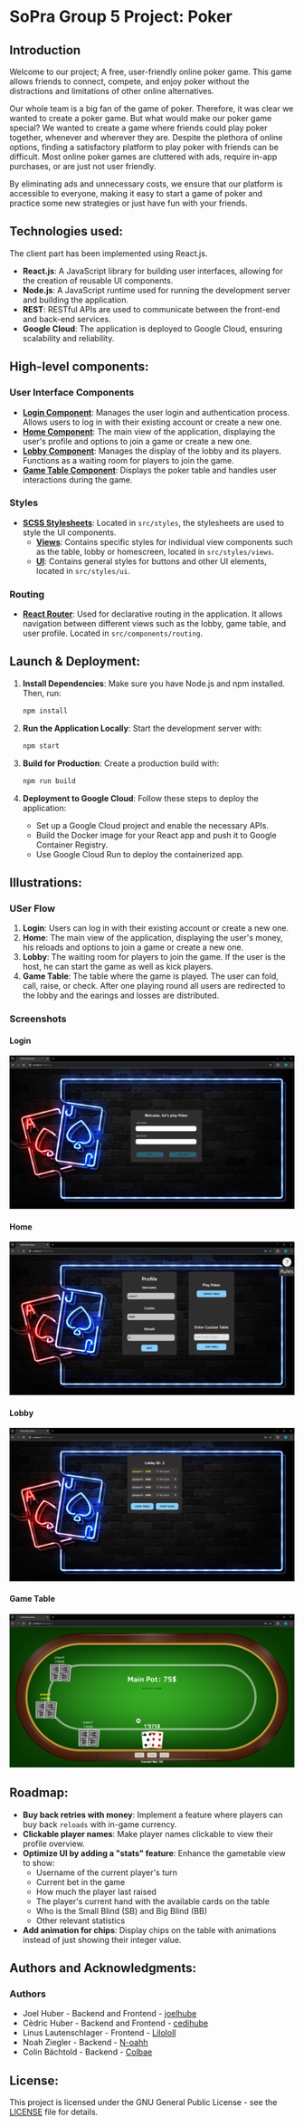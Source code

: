 # SoPra Group 5 Project: Poker
## Introduction
Welcome to our project; A free, user-friendly online poker game. This game allows friends to connect, compete, and enjoy poker without the distractions and limitations of other online alternatives.

Our whole team is a big fan of the game of poker. Therefore, it was clear we wanted to create a poker game. But what would make our poker game special? We wanted to create a game where friends could play poker together, whenever and wherever they are. Despite the plethora of online options, finding a satisfactory platform to play poker with friends can be difficult. Most online poker games are cluttered with ads, require in-app purchases, or are just not user friendly.

By eliminating ads and unnecessary costs, we ensure that our platform is accessible to everyone, making it easy to start a game of poker and practice some new strategies or just have fun with your friends.

## Technologies used:
The client part has been implemented using React.js.

- **React.js**: A JavaScript library for building user interfaces, allowing for the creation of reusable UI components.
- **Node.js**: A JavaScript runtime used for running the development server and building the application.
- **REST**: RESTful APIs are used to communicate between the front-end and back-end services.
- **Google Cloud**: The application is deployed to Google Cloud, ensuring scalability and reliability.

## High-level components:
### User Interface Components
- **[Login Component](https://github.com/sopra-fs24-group-03/sopra-fs24-group-03-client/blob/main/src/components/views/Login.tsx)**: Manages the user login and authentication process. Allows users to log in with their existing account or create a new one.
- **[Home Component](https://github.com/sopra-fs24-group-03/sopra-fs24-group-03-client/blob/main/src/components/views/Home.tsx)**: The main view of the application, displaying the user's profile and options to join a game or create a new one.
- **[Lobby Component](https://github.com/sopra-fs24-group-03/sopra-fs24-group-03-client/blob/main/src/components/views/Lobby.tsx)**: Manages the display of the lobby and its players. Functions as a waiting room for players to join the game.
- **[Game Table Component](https://github.com/sopra-fs24-group-03/sopra-fs24-group-03-client/blob/main/src/components/views/Table.tsx)**: Displays the poker table and handles user interactions during the game.


### Styles
- **[SCSS Stylesheets](https://github.com/sopra-fs24-group-03/sopra-fs24-group-03-client/tree/main/src/styles)**: Located in `src/styles`, the stylesheets are used to style the UI components.
    - **[Views](https://github.com/sopra-fs24-group-03/sopra-fs24-group-03-client/tree/main/src/styles/views)**: Contains specific styles for individual view components such as the table, lobby or homescreen, located in `src/styles/views`.
    - **[UI](https://github.com/sopra-fs24-group-03/sopra-fs24-group-03-client/tree/main/src/styles/ui)**: Contains general styles for buttons and other UI elements, located in `src/styles/ui`.

### Routing
- **[React Router](https://github.com/sopra-fs24-group-03/sopra-fs24-group-03-client/tree/main/src/components/routing)**: Used for declarative routing in the application. It allows navigation between different views such as the lobby, game table, and user profile. Located in `src/components/routing`.

## Launch & Deployment:
1. **Install Dependencies**: Make sure you have Node.js and npm installed. Then, run:
    ```bash
    npm install
    ```

2. **Run the Application Locally**: Start the development server with:
    ```bash
    npm start
    ```

3. **Build for Production**: Create a production build with:
    ```bash
    npm run build
    ```

4. **Deployment to Google Cloud**: Follow these steps to deploy the application:
    - Set up a Google Cloud project and enable the necessary APIs.
    - Build the Docker image for your React app and push it to Google Container Registry.
    - Use Google Cloud Run to deploy the containerized app.

## Illustrations:
### USer Flow
1. **Login**: Users can log in with their existing account or create a new one.
2. **Home**: The main view of the application, displaying the user's money, his reloads and options to join a game or create a new one.
3. **Lobby**: The waiting room for players to join the game. If the user is the host, he can start the game as well as kick players.
4. **Game Table**: The table where the game is played. The user can fold, call, raise, or check. After one playing round all users are redirected to the lobby and the earings and losses are distributed.

### Screenshots
#### Login
![Login](./screenshots/login.png)
#### Home
![Homescreeen](./screenshots/Home.png)
#### Lobby
![Lobby](./screenshots/Lobby.png)
#### Game Table
![Game Table Start](./screenshots/Start.png)





## Roadmap:
- **Buy back retries with money**: Implement a feature where players can buy back `reloads` with in-game currency.
- **Clickable player names**: Make player names clickable to view their profile overview.
- **Optimize UI by adding a "stats" feature**: Enhance the gametable view to show:
    - Username of the current player's turn
    - Current bet in the game
    - How much the player last raised
    - The player's current hand with the available cards on the table
    - Who is the Small Blind (SB) and Big Blind (BB)
    - Other relevant statistics
- **Add animation for chips**: Display chips on the table with animations instead of just showing their integer value.


## Authors and Acknowledgments:
### Authors
- Joel Huber - Backend and Frontend - [joelhube](https://github.com/joelhube)
- Cèdric Huber - Backend and Frontend - [cedihube](https://github.com/cedihuber)
- Linus Lautenschlager - Frontend - [Lilololl](https://github.com/Lilololl)
- Noah Ziegler - Backend - [N-oahh](https://github.com/N-oahh)
- Colin Bächtold - Backend - [Colbae](https://github.com/Colbae)

## License:
This project is licensed under the GNU General Public License - see the [LICENSE](LICENSE) file for details.
